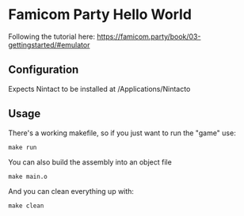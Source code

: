 # Famicom Party Hello World 
Following the tutorial here: https://famicom.party/book/03-gettingstarted/#emulator

## Configuration
Expects Nintact to be installed at /Applications/Nintacto

## Usage
There's a working makefile, so if you just want to run the "game" use:
```
make run
```

You can also build the assembly into an object file
```
make main.o
```

And you can clean everything up with:
```
make clean
```



